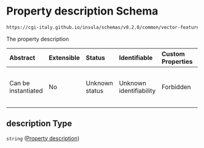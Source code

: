 # Property description Schema

```txt
https://cgi-italy.github.io/insula/schemas/v0.2.0/common/vector-feature-property.schema.json#/$defs/common/properties/description
```

The property description

| Abstract            | Extensible | Status         | Identifiable            | Custom Properties | Additional Properties | Access Restrictions | Defined In                                                                                                         |
| :------------------ | :--------- | :------------- | :---------------------- | :---------------- | :-------------------- | :------------------ | :----------------------------------------------------------------------------------------------------------------- |
| Can be instantiated | No         | Unknown status | Unknown identifiability | Forbidden         | Allowed               | none                | [vector-feature-property.schema.json\*] (schemas/common/vector-feature-property.schema.json) |

## description Type

`string` ([Property description](vector-feature-property-defs-vector-feature-property-common-attributes-properties-property-description.md))
